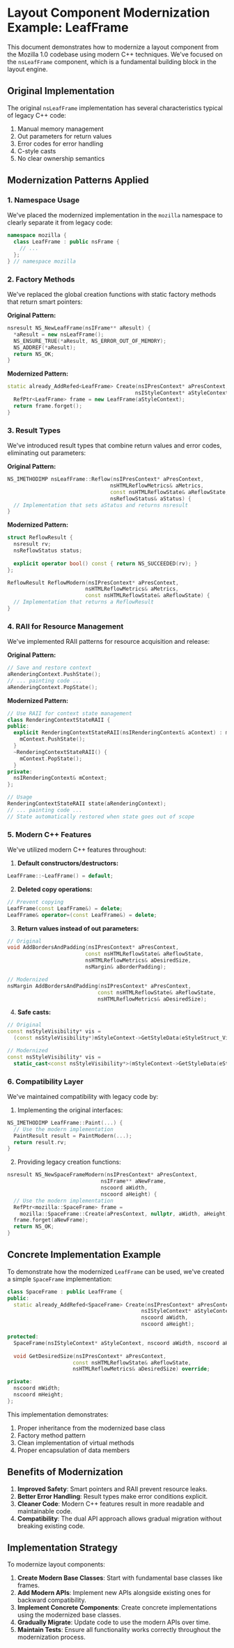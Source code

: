 # Layout Component Modernization Example: LeafFrame

This document demonstrates how to modernize a layout component from the Mozilla 1.0 codebase using modern C++ techniques. We've focused on the `nsLeafFrame` component, which is a fundamental building block in the layout engine.

## Original Implementation

The original `nsLeafFrame` implementation has several characteristics typical of legacy C++ code:

1. Manual memory management
2. Out parameters for return values
3. Error codes for error handling
4. C-style casts
5. No clear ownership semantics

## Modernization Patterns Applied

### 1. Namespace Usage

We've placed the modernized implementation in the `mozilla` namespace to clearly separate it from legacy code:

```cpp
namespace mozilla {
  class LeafFrame : public nsFrame {
    // ...
  };
} // namespace mozilla
```

### 2. Factory Methods

We've replaced the global creation functions with static factory methods that return smart pointers:

**Original Pattern:**
```cpp
nsresult NS_NewLeafFrame(nsIFrame** aResult) {
  *aResult = new nsLeafFrame();
  NS_ENSURE_TRUE(*aResult, NS_ERROR_OUT_OF_MEMORY);
  NS_ADDREF(*aResult);
  return NS_OK;
}
```

**Modernized Pattern:**
```cpp
static already_AddRefed<LeafFrame> Create(nsIPresContext* aPresContext,
                                         nsIStyleContext* aStyleContext) {
  RefPtr<LeafFrame> frame = new LeafFrame(aStyleContext);
  return frame.forget();
}
```

### 3. Result Types

We've introduced result types that combine return values and error codes, eliminating out parameters:

**Original Pattern:**
```cpp
NS_IMETHODIMP nsLeafFrame::Reflow(nsIPresContext* aPresContext,
                                 nsHTMLReflowMetrics& aMetrics,
                                 const nsHTMLReflowState& aReflowState,
                                 nsReflowStatus& aStatus) {
  // Implementation that sets aStatus and returns nsresult
}
```

**Modernized Pattern:**
```cpp
struct ReflowResult {
  nsresult rv;
  nsReflowStatus status;
  
  explicit operator bool() const { return NS_SUCCEEDED(rv); }
};

ReflowResult ReflowModern(nsIPresContext* aPresContext,
                         nsHTMLReflowMetrics& aMetrics,
                         const nsHTMLReflowState& aReflowState) {
  // Implementation that returns a ReflowResult
}
```

### 4. RAII for Resource Management

We've implemented RAII patterns for resource acquisition and release:

**Original Pattern:**
```cpp
// Save and restore context
aRenderingContext.PushState();
// ... painting code ...
aRenderingContext.PopState();
```

**Modernized Pattern:**
```cpp
// Use RAII for context state management
class RenderingContextStateRAII {
public:
  explicit RenderingContextStateRAII(nsIRenderingContext& aContext) : mContext(aContext) {
    mContext.PushState();
  }
  ~RenderingContextStateRAII() {
    mContext.PopState();
  }
private:
  nsIRenderingContext& mContext;
};

// Usage
RenderingContextStateRAII state(aRenderingContext);
// ... painting code ...
// State automatically restored when state goes out of scope
```

### 5. Modern C++ Features

We've utilized modern C++ features throughout:

1. **Default constructors/destructors:**
```cpp
LeafFrame::~LeafFrame() = default;
```

2. **Deleted copy operations:**
```cpp
// Prevent copying
LeafFrame(const LeafFrame&) = delete;
LeafFrame& operator=(const LeafFrame&) = delete;
```

3. **Return values instead of out parameters:**
```cpp
// Original
void AddBordersAndPadding(nsIPresContext* aPresContext,
                         const nsHTMLReflowState& aReflowState,
                         nsHTMLReflowMetrics& aDesiredSize,
                         nsMargin& aBorderPadding);

// Modernized
nsMargin AddBordersAndPadding(nsIPresContext* aPresContext,
                             const nsHTMLReflowState& aReflowState,
                             nsHTMLReflowMetrics& aDesiredSize);
```

4. **Safe casts:**
```cpp
// Original
const nsStyleVisibility* vis = 
  (const nsStyleVisibility*)mStyleContext->GetStyleData(eStyleStruct_Visibility);

// Modernized
const nsStyleVisibility* vis = 
  static_cast<const nsStyleVisibility*>(mStyleContext->GetStyleData(eStyleStruct_Visibility));
```

### 6. Compatibility Layer

We've maintained compatibility with legacy code by:

1. Implementing the original interfaces:
```cpp
NS_IMETHODIMP LeafFrame::Paint(...) {
  // Use the modern implementation
  PaintResult result = PaintModern(...);
  return result.rv;
}
```

2. Providing legacy creation functions:
```cpp
nsresult NS_NewSpaceFrameModern(nsIPresContext* aPresContext,
                              nsIFrame** aNewFrame,
                              nscoord aWidth,
                              nscoord aHeight) {
  // Use the modern implementation
  RefPtr<mozilla::SpaceFrame> frame = 
    mozilla::SpaceFrame::Create(aPresContext, nullptr, aWidth, aHeight);
  frame.forget(aNewFrame);
  return NS_OK;
}
```

## Concrete Implementation Example

To demonstrate how the modernized `LeafFrame` can be used, we've created a simple `SpaceFrame` implementation:

```cpp
class SpaceFrame : public LeafFrame {
public:
  static already_AddRefed<SpaceFrame> Create(nsIPresContext* aPresContext,
                                           nsIStyleContext* aStyleContext,
                                           nscoord aWidth,
                                           nscoord aHeight);

protected:
  SpaceFrame(nsIStyleContext* aStyleContext, nscoord aWidth, nscoord aHeight);
  
  void GetDesiredSize(nsIPresContext* aPresContext,
                     const nsHTMLReflowState& aReflowState,
                     nsHTMLReflowMetrics& aDesiredSize) override;

private:
  nscoord mWidth;
  nscoord mHeight;
};
```

This implementation demonstrates:
1. Proper inheritance from the modernized base class
2. Factory method pattern
3. Clean implementation of virtual methods
4. Proper encapsulation of data members

## Benefits of Modernization

1. **Improved Safety**: Smart pointers and RAII prevent resource leaks.
2. **Better Error Handling**: Result types make error conditions explicit.
3. **Cleaner Code**: Modern C++ features result in more readable and maintainable code.
4. **Compatibility**: The dual API approach allows gradual migration without breaking existing code.

## Implementation Strategy

To modernize layout components:

1. **Create Modern Base Classes**: Start with fundamental base classes like frames.
2. **Add Modern APIs**: Implement new APIs alongside existing ones for backward compatibility.
3. **Implement Concrete Components**: Create concrete implementations using the modernized base classes.
4. **Gradually Migrate**: Update code to use the modern APIs over time.
5. **Maintain Tests**: Ensure all functionality works correctly throughout the modernization process. 